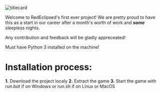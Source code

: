 ![titlecard](https://github.com/RedEclipsed/SuperPong/assets/17797013/2cd263e3-6063-466f-8706-74243f44d6df)

Welcome to RedEclipsed's first ever project! We are pretty proud to have this as a start in our career after a month's worth of work and ***some*** sleepless nights.

Any contribution and feedback will be gladly appreceated!

Must have Python 3 installed on the machine!

# Installation process:

**1.** Download the project localy
**2.** Extract the game
**3.** Start the game with *run.bat* if on Windows or *run.sh* if on Linux or MacOS
